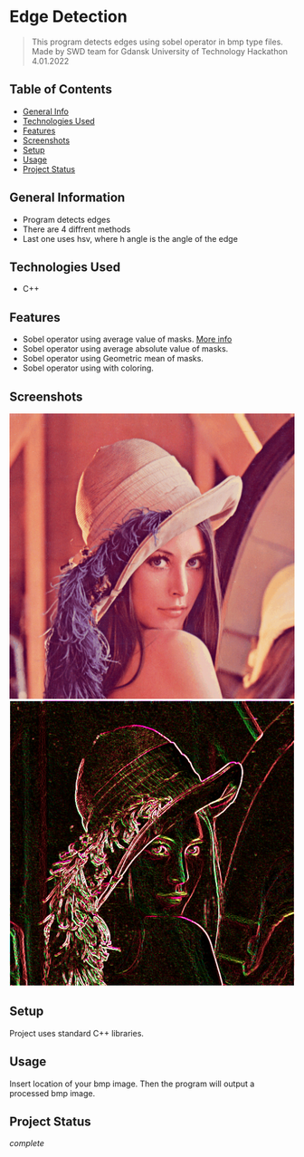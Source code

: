 # Edge Detection
> This program detects edges using sobel operator in bmp type files.
> Made by SWD team for Gdansk University of Technology Hackathon 4.01.2022

## Table of Contents
* [General Info](#general-information)
* [Technologies Used](#technologies-used)
* [Features](#features)
* [Screenshots](#screenshots)
* [Setup](#setup)
* [Usage](#usage)
* [Project Status](#project-status)

## General Information
- Program detects edges
- There are 4 diffrent methods
- Last one uses hsv, where h angle is the angle of the edge


## Technologies Used
- C++


## Features
- Sobel operator using average value of masks. [More info](https://pl.wikipedia.org/wiki/Sobel)
- Sobel operator using average absolute value of masks.
- Sobel operator using Geometric mean of masks.
- Sobel operator using with coloring.


## Screenshots
![Example screenshot](./EdgeDetection/Testy/LENA.bmp)
![Example screenshot](./EdgeDetection/Testy/LENA_out.bmp)


## Setup
Project uses standard C++ libraries.


## Usage
Insert location of your bmp image. Then the program will output a processed bmp image.

## Project Status
_complete_


